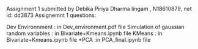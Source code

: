 
Assignment 1 submitted by Debika Piriya Dharma lingam , N18610879, net id: dd3873 Assignemnt 1 questions:

Dev Environnment : in Dev_environment.pdf file
Simulation of gaussian random variables : in Bivariate+Kmeans.ipynb file
KMeans : in Bivariate+Kmeans.ipynb file *PCA :in PCA_final.ipynb file
